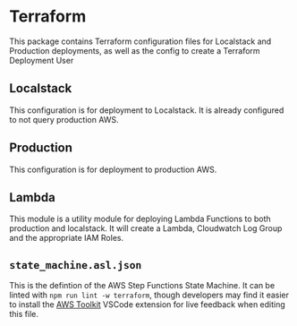 # Terraform

This package contains Terraform configuration files for Localstack and Production deployments, as well as the config to create a Terraform Deployment User

## Localstack

This configuration is for deployment to Localstack. It is already configured to not query production AWS.

## Production

This configuration is for deployment to production AWS.

## Lambda

This module is a utility module for deploying Lambda Functions to both production and localstack. It will create a Lambda, Cloudwatch Log Group and the appropriate IAM Roles.

## `state_machine.asl.json`

This is the defintion of the AWS Step Functions State Machine. It can be linted with `npm run lint -w terraform`, though developers may find it easier to install the [AWS Toolkit](https://marketplace.visualstudio.com/items?itemName=AmazonWebServices.aws-toolkit-vscode) VSCode extension for live feedback when editing this file.
